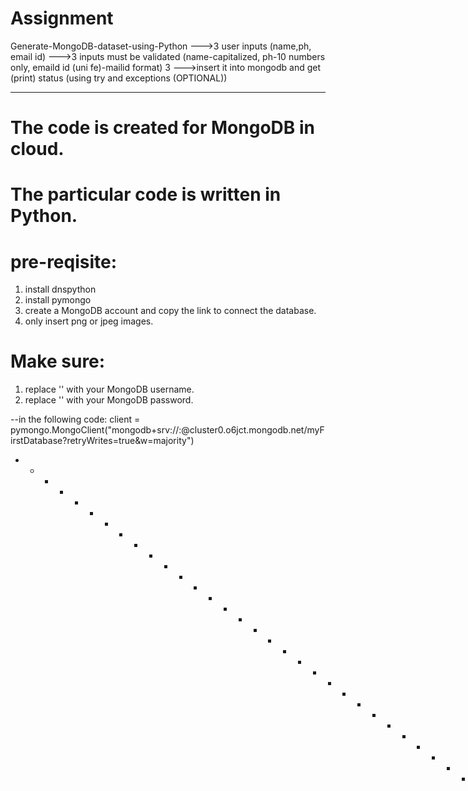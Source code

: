 
# Assignment

Generate-MongoDB-dataset-using-Python --->3 user inputs (name,ph, email id)  --->3 inputs must be validated (name-capitalized, ph-10 numbers only, emaild id (uni fe)-mailid format) 3 --->insert it into mongodb and get (print) status (using try and  exceptions (OPTIONAL))

  - - - - - - - - - - - - - - - - - - - - - - - - - - - - - - - - - - - - - - - - - - - - - - - - - - - - - - - - - - - - - - - - - - - - - - - - - - - - - - - - - - - - -
  
# The code is created for MongoDB in cloud.

# The particular code is written in Python.

# pre-reqisite:
1. install dnspython
2. install pymongo
3. create a MongoDB account and copy the link to connect the database.
4. only insert png or jpeg images.

# Make sure:
1. replace '<username>' with your MongoDB username.
2. replace '<password>' with your MongoDB password.
  
  --in the following code:
    client = pymongo.MongoClient("mongodb+srv://<username>:<password>@cluster0.o6jct.mongodb.net/myFirstDatabase?retryWrites=true&w=majority")
  
  
  
  - - - - - - - - - - - - - - - - - - - - - - - - - - - - - - - - - - - - - - - Happy Coding - - - - - - - - - - - - - - - - - - - - - - - - - - - - - - - - - - - - - - - -
  
 
  
